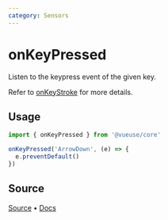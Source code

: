 ```yaml
---
category: Sensors
---
```


# onKeyPressed
Listen to the keypress event of the given key.

Refer to [onKeyStroke](https://vueuse.org/onKeyStroke) for more details.

## Usage

```js
import { onKeyPressed } from '@vueuse/core'

onKeyPressed('ArrowDown', (e) => {
  e.preventDefault()
})
```

## Source

[Source](https://github.com/vueuse/vueuse/blob/main/packages/core/onKeyPressed/index.ts) • [Docs](https://github.com/vueuse/vueuse/blob/main/packages/core/onKeyPressed/index.md)

<!--FOOTER_ENDS-->
